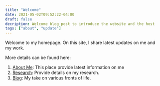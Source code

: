 ```yaml
---
title: "Welcome"
date: 2021-05-02T09:52:22-04:00
draft: false
decription: Welcome blog post to introduce the website and the host
tags: ["about", "update"]
---
```


Welcome to my homepage. On this site, I share latest updates on me and my work.

More details can be found here:

1. [About Me](/about/): This place provide latest information on me
2. [Research](/research/): Provide details on my research.
3. [Blog](/posts/): My take on various fronts of life.
